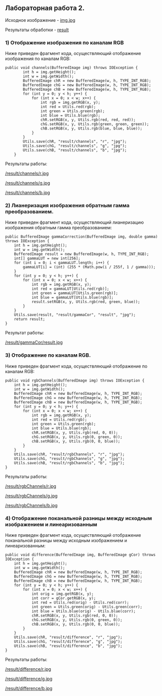 ## Лабораторная работа 2.

Исходное изображение - [img.jpg](https://github.com/IvanHattler/Practice02/blob/master/src/main/resources/img.jpg)

Результаты обработки - [result](https://github.com/IvanHattler/Practice02/tree/master/result)

### 1) Отображение изображения по каналам RGB

Ниже приведен фрагмент кода, осуществляющий отображение изображения по каналам RGB:
```
public void channels(BufferedImage img) throws IOException {
        int h = img.getHeight();
        int w = img.getWidth();
        BufferedImage chR = new BufferedImage(w, h, TYPE_INT_RGB);
        BufferedImage chG = new BufferedImage(w, h, TYPE_INT_RGB);
        BufferedImage chB = new BufferedImage(w, h, TYPE_INT_RGB);
        for (int y = 0; y < h; y++) {
            for (int x = 0; x < w; x++) {
                int rgb = img.getRGB(x, y);
                int red = Utils.red(rgb);
                int green = Utils.green(rgb);
                int blue = Utils.blue(rgb);
                chR.setRGB(x, y, Utils.rgb(red, red, red));
                chG.setRGB(x, y, Utils.rgb(green, green, green));
                chB.setRGB(x, y, Utils.rgb(blue, blue, blue));
            }
        }
        Utils.save(chR, "result/channels", "r", "jpg");
        Utils.save(chG, "result/channels", "g", "jpg");
        Utils.save(chB, "result/channels", "b", "jpg");
    }
   ```
Результаты работы: 

[/result/channels/r.jpg](https://github.com/IvanHattler/Practice02/tree/master/result/channels/r.jpg)

[/result/channels/g.jpg](https://github.com/IvanHattler/Practice02/tree/master/result/channels/g.jpg)

[/result/channels/b.jpg](https://github.com/IvanHattler/Practice02/tree/master/result/channels/b.jpg)

### 2) Лианеризация изображения обратным гамма преобразованием.

Ниже приведен фрагмент кода, осуществляющий лианеризацию изображения обратным гамма преобразованием:
```
public BufferedImage gammaCorrection(BufferedImage img, double gamma) throws IOException {
    int h = img.getHeight();
    int w = img.getWidth();
    BufferedImage result = new BufferedImage(w, h, TYPE_INT_RGB);
    int[] gammaLUT = new int[256];
    for (int i = 0; i < gammaLUT.length; i++) {
        gammaLUT[i] = (int) (255 * (Math.pow(i / 255f, 1 / gamma)));
    }
    for (int y = 0; y < h; y++) {
        for (int x = 0; x < w; x++) {
            int rgb = img.getRGB(x, y);
            int red = gammaLUT[Utils.red(rgb)];
            int green = gammaLUT[Utils.green(rgb)];
            int blue = gammaLUT[Utils.blue(rgb)];
            result.setRGB(x, y, Utils.rgb(red, green, blue));
        }
    }
    Utils.save(result, "result/gammaCor", "result", "jpg");
    return result;
}
```
Результат работы: 

[/result/gammaCor/result.jpg](https://github.com/IvanHattler/Practice02/tree/master/result/gammaCor/result.jpg)

### 3) Отображение по каналам RGB.

Ниже приведен фрагмент кода, осуществляющий отображение по каналам RGB:
```
public void rgbChannels(BufferedImage img) throws IOException {
    int h = img.getHeight();
    int w = img.getWidth();
    BufferedImage chR = new BufferedImage(w, h, TYPE_INT_RGB);
    BufferedImage chG = new BufferedImage(w, h, TYPE_INT_RGB);
    BufferedImage chB = new BufferedImage(w, h, TYPE_INT_RGB);
    for (int y = 0; y < h; y++) {
        for (int x = 0; x < w; x++) {
            int rgb = img.getRGB(x, y);
            int red = Utils.red(rgb);
            int green = Utils.green(rgb);
            int blue = Utils.blue(rgb);
            chR.setRGB(x, y, Utils.rgb(red, 0, 0));
            chG.setRGB(x, y, Utils.rgb(0, green, 0));
            chB.setRGB(x, y, Utils.rgb(0, 0, blue));
        }
    }
    Utils.save(chR, "result/rgbChannels", "r", "jpg");
    Utils.save(chG, "result/rgbChannels", "g", "jpg");
    Utils.save(chB, "result/rgbChannels", "b", "jpg");
}
```
Результаты работы: 

[/result/rgbChannels/r.jpg](https://github.com/IvanHattler/Practice02/tree/master/result/rgbChannels/r.jpg)

[/result/rgbChannels/g.jpg](https://github.com/IvanHattler/Practice02/tree/master/result/rgbChannels/g.jpg)

[/result/rgbChannels/b.jpg](https://github.com/IvanHattler/Practice02/tree/master/result/rgbChannels/b.jpg)

### 4) Отображение поканальной разницы между исходным изображением и линеаризованным

Ниже приведен фрагмент кода, осуществляющий отображение поканальной разницы между исходным изображением и линеаризованным:
```
public void difference(BufferedImage img, BufferedImage gCor) throws IOException {
    int h = img.getHeight();
    int w = img.getWidth();
    BufferedImage chR = new BufferedImage(w, h, TYPE_INT_RGB);
    BufferedImage chG = new BufferedImage(w, h, TYPE_INT_RGB);
    BufferedImage chB = new BufferedImage(w, h, TYPE_INT_RGB);
    for (int y = 0; y < h; y++) {
        for (int x = 0; x < w; x++) {
            int orig = img.getRGB(x, y);
            int corr = gCor.getRGB(x, y);
            int red = Utils.red(orig) - Utils.red(corr);
            int green = Utils.green(orig) - Utils.green(corr);
            int blue = Utils.blue(orig) - Utils.blue(corr);
            chR.setRGB(x, y, Utils.rgb(red, 0, 0));
            chG.setRGB(x, y, Utils.rgb(0, green, 0));
            chB.setRGB(x, y, Utils.rgb(0, 0, blue));
        }
    }
    Utils.save(chR, "result/difference", "r", "jpg");
    Utils.save(chG, "result/difference", "g", "jpg");
    Utils.save(chB, "result/difference", "b", "jpg");
}
```
Результаты работы: 

[/result/difference/r.jpg](https://github.com/IvanHattler/Practice02/tree/master/result/difference/r.jpg)

[/result/difference/g.jpg](https://github.com/IvanHattler/Practice02/tree/master/result/difference/g.jpg)

[/result/difference/b.jpg](https://github.com/IvanHattler/Practice02/tree/master/result/difference/b.jpg)
